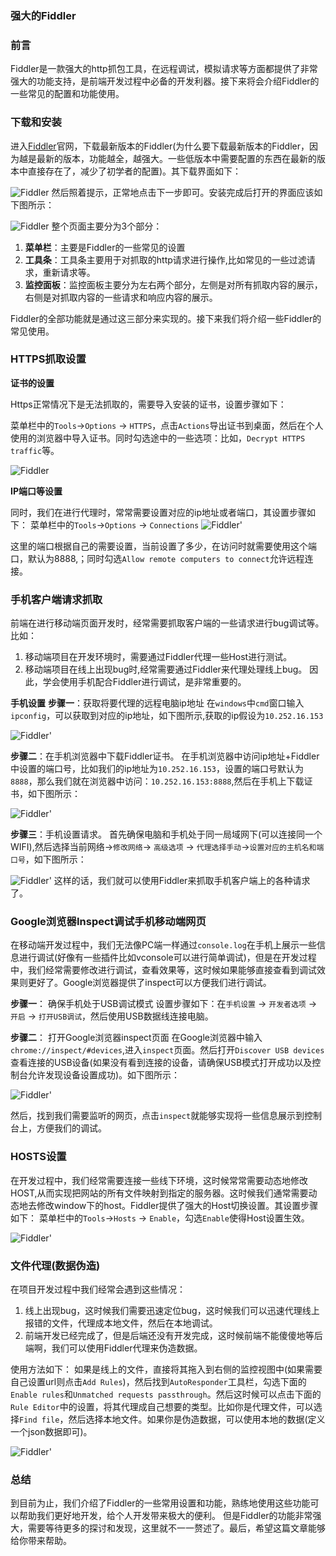 ### 强大的Fiddler

### 前言
Fiddler是一款强大的http抓包工具，在远程调试，模拟请求等方面都提供了非常强大的功能支持，是前端开发过程中必备的开发利器。接下来将会介绍Fiddler的一些常见的配置和功能使用。


### 下载和安装
进入[Fiddler](https://www.telerik.com/fiddler)官网，下载最新版本的Fiddler(为什么要下载最新版本的Fiddler，因为越是最新的版本，功能越全，越强大。一些低版本中需要配置的东西在最新的版本中直接存在了，减少了初学者的配置)。其下载界面如下：

![Fiddler](/assets/tools/Fiddler1.png)
然后照着提示，正常地点击下一步即可。安装完成后打开的界面应该如下图所示：

![Fiddler](/assets/tools/Fiddler2.png)
整个页面主要分为3个部分：
1. **菜单栏**：主要是Fiddler的一些常见的设置
2. **工具条**：工具条主要用于对抓取的http请求进行操作,比如常见的一些过滤请求，重新请求等。
3. **监控面板**：监控面板主要分为左右两个部分，左侧是对所有抓取内容的展示，右侧是对抓取内容的一些请求和响应内容的展示。

Fiddler的全部功能就是通过这三部分来实现的。接下来我们将介绍一些Fiddler的常见使用。

### HTTPS抓取设置
**证书的设置**

Https正常情况下是无法抓取的，需要导入安装的证书，设置步骤如下：

菜单栏中的`Tools`->`Options` -> `HTTPS`，点击`Actions`导出证书到桌面，然后在个人使用的浏览器中导入证书。同时勾选途中的一些选项：比如，`Decrypt HTTPS traffic`等。

![Fiddler](/assets/tools/Fiddler3.png)

**IP端口等设置**

同时，我们在进行代理时，常常需要设置对应的ip地址或者端口，其设置步骤如下：
菜单栏中的`Tools`->`Options` -> `Connections`
![Fiddler](/assets/tools/Fiddler4.png)'

这里的端口根据自己的需要设置，当前设置了多少，在访问时就需要使用这个端口，默认为8888,；同时勾选`Allow remote computers to connect`允许远程连接。

### 手机客户端请求抓取
前端在进行移动端页面开发时，经常需要抓取客户端的一些请求进行bug调试等。比如：
1. 移动端项目在开发环境时，需要通过Fiddler代理一些Host进行测试。
2. 移动端项目在线上出现bug时,经常需要通过Fiddler来代理处理线上bug。
因此，学会使用手机配合Fiddler进行调试，是非常重要的。

**手机设置**
**步骤一**：获取将要代理的远程电脑ip地址
在`windows`中`cmd`窗口输入`ipconfig`，可以获取到对应的ip地址，如下图所示,获取的ip假设为`10.252.16.153`

![Fiddler](/assets/tools/Fiddler5.png)'

**步骤二**：在手机浏览器中下载Fiddler证书。
在手机浏览器中访问ip地址+Fiddler中设置的端口号，比如我们的ip地址为`10.252.16.153`，设置的端口号默认为`8888`，那么我们就在浏览器中访问：`10.252.16.153:8888`,然后在手机上下载证书，如下图所示：

![Fiddler](/assets/tools/Fiddler6.jpg)'

**步骤三**：手机设置请求。
首先确保电脑和手机处于同一局域网下(可以连接同一个WIFI),然后选择当前网络->`修改网络`-> `高级选项` -> `代理选择手动`->`设置对应的主机名和端口号`，如下图所示：

![Fiddler](/assets/tools/Fiddler7.jpg)'
这样的话，我们就可以使用Fiddler来抓取手机客户端上的各种请求了。

### Google浏览器Inspect调试手机移动端网页
在移动端开发过程中，我们无法像PC端一样通过`console.log`在手机上展示一些信息进行调试(好像有一些插件比如vconsole可以进行简单调试)，但是在开发过程中，我们经常需要修改进行调试，查看效果等，这时候如果能够直接查看到调试效果则更好了。Google浏览器提供了inspect可以方便我们进行调试。

**步骤一**： 确保手机处于USB调试模式
设置步骤如下：在`手机设置` -> `开发者选项` -> `开启` -> `打开USB调试`，然后使用USB数据线连接电脑。

**步骤二**： 打开Google浏览器inspect页面
在Google浏览器中输入`chrome://inspect/#devices`,进入`inspect`页面。然后打开`Discover USB devices`查看连接的USB设备(如果没有看到连接的设备，请确保USB模式打开成功以及控制台允许发现设备设置成功)。如下图所示：

![Fiddler](/assets/tools/Fiddler8.png)'

然后，找到我们需要监听的网页，点击`inspect`就能够实现将一些信息展示到控制台上，方便我们的调试。

### HOSTS设置
在开发过程中，我们经常需要连接一些线下环境，这时候常常需要动态地修改HOST,从而实现把网站的所有文件映射到指定的服务器。这时候我们通常需要动态地去修改window下的host。Fiddler提供了强大的Host切换设置。其设置步骤如下：
菜单栏中的`Tools`->`Hosts` -> `Enable`，勾选`Enable`使得Host设置生效。

![Fiddler](/assets/tools/Fiddler9.png)'

### 文件代理(数据伪造)
在项目开发过程中我们经常会遇到这些情况：
1. 线上出现bug，这时候我们需要迅速定位bug，这时候我们可以迅速代理线上报错的文件，代理成本地文件，然后在本地调试。
2. 前端开发已经完成了，但是后端还没有开发完成，这时候前端不能傻傻地等后端啊，我们可以使用Fiddler代理来伪造数据。

使用方法如下：
如果是线上的文件，直接将其拖入到右侧的监控视图中(如果需要自己设置url则点击`Add Rules`)，然后找到`AutoResponder`工具栏，勾选下面的`Enable rules`和`Unmatched requests passthrough`。然后这时候可以点击下面的`Rule Editor`中的设置，将其代理成自己想要的类型。比如你是代理文件，可以选择`Find file`，然后选择本地文件。如果你是伪造数据，可以使用本地的数据(定义一个json数据即可)。

![Fiddler](/assets/tools/Fiddler10.png)'

### 总结
到目前为止，我们介绍了Fiddler的一些常用设置和功能，熟练地使用这些功能可以帮助我们更好地开发，给个人开发带来极大的便利。
但是Fiddler的功能非常强大，需要等待更多的探讨和发现，这里就不一一赘述了。最后，希望这篇文章能够给你带来帮助。